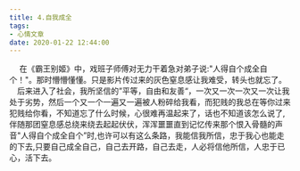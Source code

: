 ```yaml
---
title: 4.自我成全
tags:
- 心情文章
date: 2020-01-22 12:44:00
---
```

&emsp; 在《霸王别姬》中，戏班子师傅对无力干着急对弟子说:"人得自个成全自个！"。那时懵懵懂懂。只是影片传过来的灰色窒息感让我难受，转头也就忘了。  
&emsp;后来进入了社会，我所坚信的”平等，自由和友善“，一次又一次一次又一次让我处于劣势，然后一个又一个一遍又一遍被人粉碎给我看，而犯贱的我总在等你过来犯贱给你看，不知道忘了什么时候，心很难再温起来了，话也不知道该怎么说了,伴随那团窒息感总绕来绕去起起伏伏，浑浑噩噩直到记忆传来那个恨入骨髓的声音"人得自个成全自个”时,也许可以有这么条路，我能信我所信，忠于我心也能走的下去,只要自己成全自己，自己去开路，自己去走，人必将信他所信，人忠于已心，活下去。
